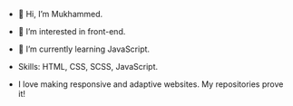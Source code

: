 - 👋 Hi, I’m Mukhammed.
- 👀 I’m interested in front-end.
- 🌱 I’m currently learning JavaScript.

- Skills: HTML, CSS, SCSS, JavaScript.

- I love making responsive and adaptive websites. My repositories prove it!

<!---
mukhammed2021/mukhammed2021 is a ✨ special ✨ repository because its `README.md` (this file) appears on your GitHub profile.
You can click the Preview link to take a look at your changes.
--->
